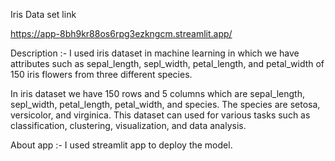 Iris Data set link

https://app-8bh9kr88os6rpg3ezkngcm.streamlit.app/

Description :- I used iris dataset in machine learning in which we have attributes such as sepal_length, sepl_width, petal_length, and petal_width of 150 iris flowers from three different species. 

In iris dataset we have 150 rows and 5 columns which are sepal_length, sepl_width, petal_length, petal_width, and species. The species are setosa, versicolor, and virginica. This dataset can used for various tasks such as classification, clustering, visualization, and data analysis. 

About app :- I used streamlit app to deploy the model. 
